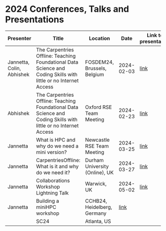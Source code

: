 # 2024 Conferences, Talks and Presentations

|Presenter|Title|Location|Date|Link to presentation|
|-|-|-|-|-|
|Jannetta, Colin, Abhishek|The Carpentries Offline: Teaching Foundational Data Science and Coding Skills with little or no Internet Access|FOSDEM24, Brussels, Belgium|2024-02-03|[link](https://github.com/carpentriesoffline/talks/blob/main/Presentations/CarpentriesOffline_FOSDEM24.pptx.pdf)|
|Abhishek|The Carpentries Offline: Teaching Foundational Data Science and Coding Skills with little or no Internet Access|Oxford RSE Team Meeting|2024-02-23|[link](https://github.com/carpentriesoffline/talks/blob/main/Presentations/2024-02-23_CarpentriesOffline_OxRSE.pdf)|
|Jannetta|What is HPC and why do we need a mini version?|Newcastle RSE Team Meeting|2024-03-25|[link](https://github.com/carpentriesoffline/talks/blob/main/Presentations/What_is_High_Performance_Computing_and_why_do_we_need_a_mini_version.pptx)|
|Jannetta|CarpentriesOffline: What is it and why do we need it?|Durham University (Online), UK|2024-03-27|[link](https://github.com/carpentriesoffline/talks/blob/main/Presentations/CarpentriesOffline_FOSDEM24.pdf)|
|Jannetta|Collaborations Workshop Lightning Talk|Warwick, UK|2024-05-02|[link](https://github.com/carpentriesoffline/CW24_lightning_talk)
|Jannetta|Building a miniHPC workshop|CCHB24, Heidelberg, Germany|[link](https://biont-training.eu/CarpentryConnect2024.html)
||SC24|Atlanta, US||
